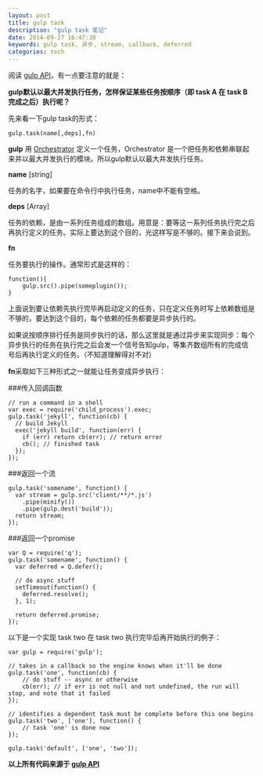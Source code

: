 ```yaml
---
layout: post
title: gulp task
description: "gulp task 笔记"
date: 2014-09-27 16:47:38
keywords: gulp task, 异步, stream, callback, deferred
categories: tech
---
```


阅读 [gulp API](https://github.com/gulpjs/gulp/blob/master/docs/API.md)，有一点要注意的就是：

**gulp默认以最大并发执行任务，怎样保证某些任务按顺序（即 task A 在 task B 完成之后）执行呢？**

先来看一下gulp task的形式：

	gulp.task(name[,deps],fn)

**gulp** 用 [Orchestrator](https://github.com/orchestrator/orchestrator) 定义一个任务，Orchestrator 是一个把任务和依赖串联起来并以最大并发执行的模块。所以gulp默认以最大并发执行任务。

**name** [string]

任务的名字，如果要在命令行中执行任务，name中不能有空格。

**deps** [Array]

任务的依赖，是由一系列任务组成的数组。用意是：要等这一系列任务执行完之后再执行定义的任务。实际上要达到这个目的，光这样写是不够的。接下来会说到。

**fn**

任务要执行的操作。通常形式是这样的：
	
	function(){
		gulp.src().pipe(someplugin());
	}

上面说到要让依赖先执行完毕再启动定义的任务，只在定义任务时写上依赖数组是不够的，要达到这个目的，每个依赖的任务都要是异步执行的。

如果说按顺序排行任务是同步执行的话，那么这里就是通过异步来实现同步：每个异步执行的任务在执行完之后会发一个信号告知gulp，等集齐数组所有的完成信号后再执行定义的任务。（不知道理解得对不对）

**fn**采取如下三种形式之一就能让任务变成异步执行：

###传入回调函数

	// run a command in a shell
	var exec = require('child_process').exec;
	gulp.task('jekyll', function(cb) {
	  // build Jekyll
	  exec('jekyll build', function(err) {
	    if (err) return cb(err); // return error
	    cb(); // finished task
	  });
	});

###返回一个流

	gulp.task('somename', function() {
	  var stream = gulp.src('client/**/*.js')
	    .pipe(minify())
	    .pipe(gulp.dest('build'));
	  return stream;
	});

###返回一个promise

	var Q = require('q');
	gulp.task('somename', function() {
	  var deferred = Q.defer();

	  // do async stuff
	  setTimeout(function() {
	    deferred.resolve();
	  }, 1);

	  return deferred.promise;
	});

以下是一个实现 task two 在 task two 执行完毕后再开始执行的例子：

	var gulp = require('gulp');

	// takes in a callback so the engine knows when it'll be done
	gulp.task('one', function(cb) {
	    // do stuff -- async or otherwise
	    cb(err); // if err is not null and not undefined, the run will stop, and note that it failed
	});

	// identifies a dependent task must be complete before this one begins
	gulp.task('two', ['one'], function() {
	    // task 'one' is done now
	});

	gulp.task('default', ['one', 'two']);

**以上所有代码来源于 [gulp API](https://github.com/gulpjs/gulp/blob/master/docs/API.md)**